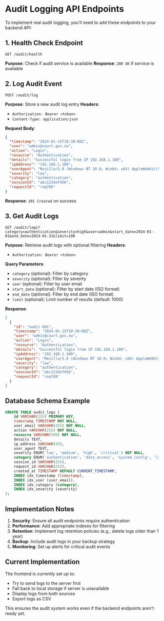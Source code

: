 # Audit Logging API Endpoints

To implement real audit logging, you'll need to add these endpoints to your backend API:

## 1. Health Check Endpoint
```
GET /audit/health
```
**Purpose**: Check if audit service is available
**Response**: `200 OK` if service is available

## 2. Log Audit Event
```
POST /audit/log
```
**Purpose**: Store a new audit log entry
**Headers**: 
- `Authorization: Bearer <token>`
- `Content-Type: application/json`

**Request Body**:
```json
{
  "timestamp": "2024-01-15T10:30:00Z",
  "user": "admin@court.gov.zw",
  "action": "Login",
  "resource": "Authentication",
  "details": "Successful login from IP 192.168.1.100",
  "ipAddress": "192.168.1.100",
  "userAgent": "Mozilla/5.0 (Windows NT 10.0; Win64; x64) AppleWebKit/537.36",
  "severity": "low",
  "category": "authentication",
  "sessionId": "abc123def456",
  "requestId": "req789"
}
```

**Response**: `201 Created` on success

## 3. Get Audit Logs
```
GET /audit/logs?category=authentication&severity=high&user=admin&start_date=2024-01-01&end_date=2024-01-31&limit=100
```
**Purpose**: Retrieve audit logs with optional filtering
**Headers**: 
- `Authorization: Bearer <token>`

**Query Parameters**:
- `category` (optional): Filter by category
- `severity` (optional): Filter by severity
- `user` (optional): Filter by user email
- `start_date` (optional): Filter by start date (ISO format)
- `end_date` (optional): Filter by end date (ISO format)
- `limit` (optional): Limit number of results (default: 1000)

**Response**:
```json
[
  {
    "id": "audit-001",
    "timestamp": "2024-01-15T10:30:00Z",
    "user": "admin@court.gov.zw",
    "action": "Login",
    "resource": "Authentication",
    "details": "Successful login from IP 192.168.1.100",
    "ipAddress": "192.168.1.100",
    "userAgent": "Mozilla/5.0 (Windows NT 10.0; Win64; x64) AppleWebKit/537.36",
    "severity": "low",
    "category": "authentication",
    "sessionId": "abc123def456",
    "requestId": "req789"
  }
]
```

## Database Schema Example

```sql
CREATE TABLE audit_logs (
    id VARCHAR(255) PRIMARY KEY,
    timestamp TIMESTAMP NOT NULL,
    user_email VARCHAR(255) NOT NULL,
    action VARCHAR(255) NOT NULL,
    resource VARCHAR(500) NOT NULL,
    details TEXT,
    ip_address VARCHAR(45),
    user_agent TEXT,
    severity ENUM('low', 'medium', 'high', 'critical') NOT NULL,
    category ENUM('authentication', 'data_access', 'system_config', 'license_management', 'user_management', 'recording_management') NOT NULL,
    session_id VARCHAR(255),
    request_id VARCHAR(255),
    created_at TIMESTAMP DEFAULT CURRENT_TIMESTAMP,
    INDEX idx_timestamp (timestamp),
    INDEX idx_user (user_email),
    INDEX idx_category (category),
    INDEX idx_severity (severity)
);
```

## Implementation Notes

1. **Security**: Ensure all audit endpoints require authentication
2. **Performance**: Add appropriate indexes for filtering
3. **Retention**: Implement log retention policies (e.g., delete logs older than 1 year)
4. **Backup**: Include audit logs in your backup strategy
5. **Monitoring**: Set up alerts for critical audit events

## Current Implementation

The frontend is currently set up to:
- Try to send logs to the server first
- Fall back to local storage if server is unavailable
- Display logs from both sources
- Export logs as CSV

This ensures the audit system works even if the backend endpoints aren't ready yet.

